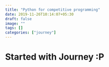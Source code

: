 ```yaml
---
title: "Python for competitive programming"
date: 2019-11-26T10:14:07+05:30
draft: false
image: ""
tags: []
categories: ["journey"]
---
```


# Started with Journey :P